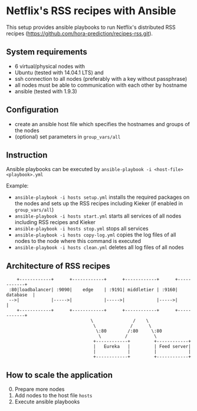 # Netflix's RSS recipes with Ansible
This setup provides ansible playbooks to run Netflix's distributed RSS recipes (https://github.com/hora-prediction/recipes-rss.git).

## System requirements
- 6 virtual/physical nodes with
- Ubuntu (tested with 14.04.1 LTS) and
- ssh connection to all nodes (preferably with a key without passphrase)
- all nodes must be able to communication with each other by hostname
- ansible (tested with 1.9.3)

## Configuration
- create an ansible host file which specifies the hostnames and groups of the nodes
- (optional) set parameters in ```group_vars/all```

## Instruction
Ansible playbooks can be executed by
```ansible-playbook -i <host-file> <playbook>.yml```

Example:
- ```ansible-playbook -i hosts setup.yml``` installs the required packages on the nodes and sets up the RSS recipes including Kieker (if enabled in ```group_vars/all```)
- ```ansible-playbook -i hosts start.yml``` starts all services of all nodes including RSS recipes and Kieker
- ```ansible-playbook -i hosts stop.yml``` stops all services
- ```ansible-playbook -i hosts copy-log.yml``` copies the log files of all nodes to the node where this command is executed
- ```ansible-playbook -i hosts clean.yml``` deletes all log files of all nodes

## Architecture of RSS recipes


        +------------+      +------------+      +------------+      +------------+ 
     :80|loadbalancer| :9090|    edge    | :9191| middletier | :9160|  database  | 
     -->|            |----->|            |----->|            |----->|            | 
        +------------+      +------------+      +------------+      +------------+ 
                                    \               /    \                         
                                     \             /      \                        
                                      \:80        /:80     \:80                    
                                       \         /          \                      
                                     +------------+         +------------+         
                                     |   Eureka   |         | Feed server|         
                                     |            |         |            |         
                                     +------------+         +------------+         

## How to scale the application
0. Prepare more nodes
0. Add nodes to the host file ```hosts```
0. Execute ansible playbooks
